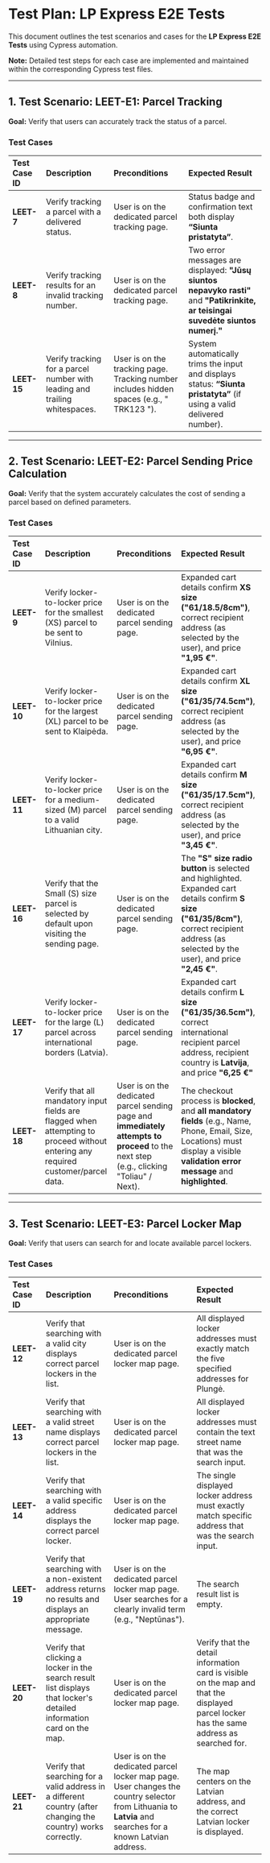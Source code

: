 # Test Plan: LP Express E2E Tests

This document outlines the test scenarios and cases for the **LP Express E2E Tests** using Cypress automation.

**Note:** Detailed test steps for each case are implemented and maintained within the corresponding Cypress test files.

---

## 1. Test Scenario: LEET-E1: Parcel Tracking

**Goal:** Verify that users can accurately track the status of a parcel.

### Test Cases

| Test Case ID | Description | Preconditions | Expected Result |
| :--- | :--- | :--- | :--- |
| **LEET-7** | Verify tracking a parcel with a delivered status. | User is on the dedicated parcel tracking page. | Status badge and confirmation text both display **“Siunta pristatyta”**. |
| **LEET-8** | Verify tracking results for an invalid tracking number. | User is on the dedicated parcel tracking page. | Two error messages are displayed: **"Jūsų siuntos nepavyko rasti"** and **"Patikrinkite, ar teisingai suvedėte siuntos numerį."** |
| **LEET-15** | Verify tracking for a parcel number with leading and trailing whitespaces. | User is on the tracking page. Tracking number includes hidden spaces (e.g., " TRK123 "). | System automatically trims the input and displays status: **“Siunta pristatyta”** (if using a valid delivered number). |

---

## 2. Test Scenario: LEET-E2: Parcel Sending Price Calculation

**Goal:** Verify that the system accurately calculates the cost of sending a parcel based on defined parameters.

### Test Cases

| Test Case ID   | Description | Preconditions | Expected Result |
| :---           | :--- | :--- | :--- |
| **LEET-9** | Verify locker-to-locker price for the smallest (XS) parcel to be sent to Vilnius. | User is on the dedicated parcel sending page. | Expanded cart details confirm **XS size ("61/18.5/8cm")**, correct recipient address (as selected by the user), and price **"1,95 €"**. |
| **LEET-10** | Verify locker-to-locker price for the largest (XL) parcel to be sent to Klaipėda. | User is on the dedicated parcel sending page. | Expanded cart details confirm **XL size ("61/35/74.5cm")**, correct recipient address (as selected by the user), and price **"6,95 €"**. |
| **LEET-11** | Verify locker-to-locker price for a medium-sized (M) parcel to a valid Lithuanian city. | User is on the dedicated parcel sending page. | Expanded cart details confirm **M size ("61/35/17.5cm")**, correct recipient address (as selected by the user), and price **"3,45 €"**. |
| **LEET-16** | Verify that the Small (S) size parcel is selected by default upon visiting the sending page. | User is on the dedicated parcel sending page.  | The **"S" size radio button** is selected and highlighted. Expanded cart details confirm **S size ("61/35/8cm")**, correct recipient address (as selected by the user), and price **"2,45 €"**. |
| **LEET-17** | Verify locker-to-locker price for the large (L) parcel across international borders (Latvia). | User is on the dedicated parcel sending page. | Expanded cart details confirm **L size ("61/35/36.5cm")**, correct international recipient parcel address, recipient country is **Latvija**, and price **"6,25 €"** |
| **LEET-18** | Verify that all mandatory input fields are flagged when attempting to proceed without entering any required customer/parcel data. | User is on the dedicated parcel sending page and **immediately attempts to proceed** to the next step (e.g., clicking "Toliau" / Next). | The checkout process is **blocked**, and **all mandatory fields** (e.g., Name, Phone, Email, Size, Locations) must display a visible **validation error message** and **highlighted**. |

---

## 3. Test Scenario: LEET-E3: Parcel Locker Map

**Goal:** Verify that users can search for and locate available parcel lockers.

### Test Cases

| Test Case ID | Description | Preconditions | Expected Result |
| :--- | :--- | :--- | :--- |
| **LEET-12** | Verify that searching with a valid city displays correct parcel lockers in the list. | User is on the dedicated parcel locker map page. | All displayed locker addresses must exactly match the five specified addresses for Plungė. |
| **LEET-13** | Verify that searching with a valid street name displays correct parcel lockers in the list. | User is on the dedicated parcel locker map page. | All displayed locker addresses must contain the text street name that was the search input. |
| **LEET-14** | Verify that searching with a valid specific address displays the correct parcel locker. | User is on the dedicated parcel locker map page. | The single displayed locker address must exactly match specific address that was the search input. |
| **LEET-19** | Verify that searching with a non-existent address returns no results and displays an appropriate message. | User is on the dedicated parcel locker map page. User searches for a clearly invalid term (e.g., "Neptūnas"). | The search result list is empty. |
| **LEET-20** | Verify that clicking a locker in the search result list displays that locker's detailed information card on the map. | User is on the dedicated parcel locker map page. | Verify that the detail information card is visible on the map and that the displayed parcel locker has the same address as searched for. |
| **LEET-21** | Verify that searching for a valid address in a different country (after changing the country) works correctly. | User is on the dedicated parcel locker map page. User changes the country selector from Lithuania to **Latvia** and searches for a known Latvian address. | The map centers on the Latvian address, and the correct Latvian locker is displayed. |